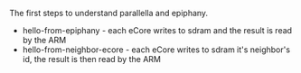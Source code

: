 The first steps to understand parallella and epiphany.

* hello-from-epiphany - each eCore writes to sdram and the result is read by the ARM
* hello-from-neighbor-ecore - each eCore writes to sdram it's neighbor's id, the result is then read by the ARM
